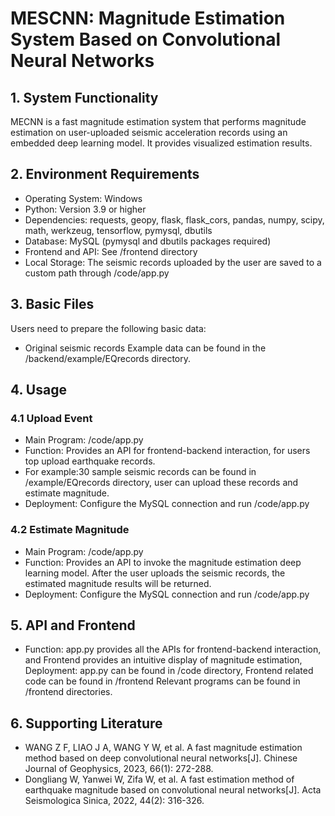 # MESCNN: Magnitude Estimation System Based on Convolutional Neural Networks
## 1. System Functionality
MECNN is a fast magnitude estimation system that performs magnitude estimation on user-uploaded seismic acceleration records using an embedded deep learning model. It provides visualized estimation results.
## 2. Environment Requirements
- Operating System: Windows
- Python: Version 3.9 or higher
- Dependencies: requests, geopy, flask, flask_cors, pandas, numpy, scipy, math, werkzeug, tensorflow, pymysql, dbutils
- Database: MySQL (pymysql and dbutils packages required)
- Frontend and API: See /frontend directory
- Local Storage: The seismic records uploaded by the user are saved to a custom path through /code/app.py
## 3. Basic Files
Users need to prepare the following basic data:
- Original seismic records
Example data can be found in the /backend/example/EQrecords directory.
## 4. Usage
### 4.1 Upload Event
- Main Program: /code/app.py
- Function: Provides an API for frontend-backend interaction, for users top upload earthquake records.
- For example:30 sample seismic records can be found  in /example/EQrecords directory, user can upload these records and estimate magnitude.
- Deployment: Configure the MySQL connection and run /code/app.py
### 4.2 Estimate Magnitude
- Main Program: /code/app.py
- Function: Provides an API to invoke the magnitude estimation deep learning model. After the user uploads the seismic records, the estimated magnitude results will be returned.
- Deployment: Configure the MySQL connection and run /code/app.py
## 5. API and Frontend
- Function: app.py provides all the APIs for frontend-backend interaction, and Frontend provides an intuitive display of magnitude estimation,
Deployment: app.py can be found in /code  directory, Frontend related code can be found in /frontend Relevant programs can be found in /frontend directories.
## 6. Supporting Literature
- WANG Z F, LIAO J A, WANG Y W, et al. A fast magnitude estimation method based on deep convolutional neural networks[J]. Chinese Journal of Geophysics, 2023, 66(1): 272-288.
- Dongliang W, Yanwei W, Zifa W, et al. A fast estimation method of earthquake magnitude based on convolutional neural networks[J]. Acta Seismologica Sinica, 2022, 44(2): 316-326.
 